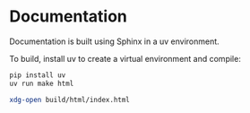 # Documentation

Documentation is built using Sphinx in a uv environment.

To build, install uv to create a virtual environment and compile:

```bash
pip install uv
uv run make html

xdg-open build/html/index.html
```